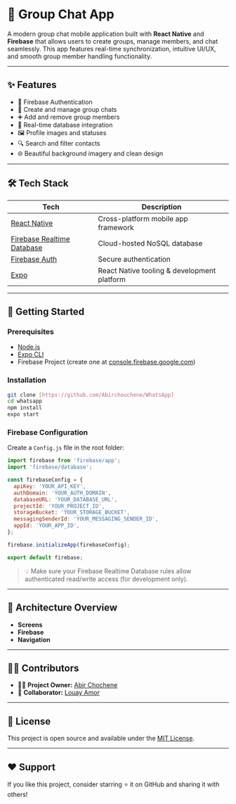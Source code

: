 # 📱 Group Chat App

A modern group chat mobile application built with **React Native** and **Firebase** that allows users to create groups, manage members, and chat seamlessly. This app features real-time synchronization, intuitive UI/UX, and smooth group member handling functionality.

---

## ✨ Features

- 🔐 Firebase Authentication
- 👥 Create and manage group chats
- ➕ Add and remove group members
- 📡 Real-time database integration
- 🖼️ Profile images and statuses
- 🔍 Search and filter contacts
- 🌐 Beautiful background imagery and clean design

---

## 🛠️ Tech Stack

| Tech | Description |
|------|-------------|
| [React Native](https://reactnative.dev/) | Cross-platform mobile app framework |
| [Firebase Realtime Database](https://firebase.google.com/docs/database) | Cloud-hosted NoSQL database |
| [Firebase Auth](https://firebase.google.com/products/auth) | Secure authentication |
| [Expo](https://expo.dev/) | React Native tooling & development platform |

---

## 🚀 Getting Started

### Prerequisites

- [Node.js](https://nodejs.org/)
- [Expo CLI](https://docs.expo.dev/get-started/installation/)
- Firebase Project (create one at [console.firebase.google.com](https://console.firebase.google.com))

### Installation

```bash
git clone [https://github.com/Abirchouchene/WhatsApp]
cd whatsapp
npm install
expo start
```

### Firebase Configuration

Create a `Config.js` file in the root folder:

```javascript
import firebase from 'firebase/app';
import 'firebase/database';

const firebaseConfig = {
  apiKey: 'YOUR_API_KEY',
  authDomain: 'YOUR_AUTH_DOMAIN',
  databaseURL: 'YOUR_DATABASE_URL',
  projectId: 'YOUR_PROJECT_ID',
  storageBucket: 'YOUR_STORAGE_BUCKET',
  messagingSenderId: 'YOUR_MESSAGING_SENDER_ID',
  appId: 'YOUR_APP_ID',
};

firebase.initializeApp(firebaseConfig);

export default firebase;
```

> 💡 Make sure your Firebase Realtime Database rules allow authenticated read/write access (for development only).

---

## 🧠 Architecture Overview

- **Screens**
- **Firebase**
- **Navigation**

---

## 👨‍💻 Contributors

- 🧑‍💼 **Project Owner:** [Abir Chochene](https://github.com/Abir-Chouchene)
- 🤝 **Collaborator:** [Louay Amor](https://github.com/LouayAmor)

---

## 📃 License

This project is open source and available under the [MIT License](LICENSE).

---

## ❤️ Support

If you like this project, consider starring ⭐ it on GitHub and sharing it with others!
